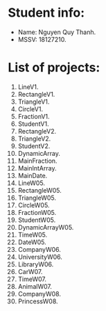 # Student info:

* Name: Nguyen Quy Thanh.
* MSSV: 18127210.

# List of projects:

1. LineV1.
2. RectangleV1.
3. TriangleV1.
4. CircleV1.
5. FractionV1.
6. StudentV1.
7. RectangleV2.
8. TriangleV2.
9. StudentV2.
10. DynamicArray.
11.  MainFraction.
12. MainIntArray.
13. MainDate.
14. LineW05.
15. RectangleW05.
16. TriangleW05.
17. CircleW05.
18. FractionW05.
19. StudentW05.
20. DynamicArrayW05.
21. TimeW05.
22. DateW05.
23. CompanyW06.
24. UniversityW06.
25. LibraryW06.
26. CarW07.
27. TimeW07.
28. AnimalW07.
29. CompanyW08.
30. PrincessW08.
